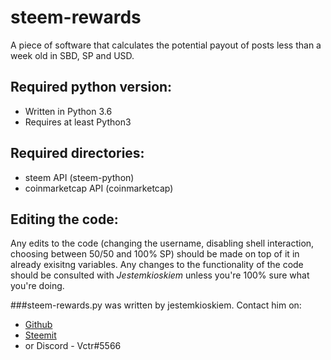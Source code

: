 # steem-rewards
A piece of software that calculates the potential payout of posts less than a week old in SBD, SP and USD.

## Required python version:

* Written in Python 3.6
* Requires at least Python3

## Required directories:

* steem API (steem-python)
* coinmarketcap API (coinmarketcap)

## Editing the code:

Any edits to the code (changing the username, disabling shell interaction, choosing between 50/50 and 100% SP) should be made on top of it in already exisitng variables. Any changes to the functionality of the code should be consulted with *Jestemkioskiem* unless you're 100% sure what you're doing.

###steem-rewards.py was written by jestemkioskiem. Contact him on:

* [Github](https://github.com/Jestemkioskiem)
* [Steemit](https://steemit.com/@jestemkioskiem)
* or Discord - Vctr#5566